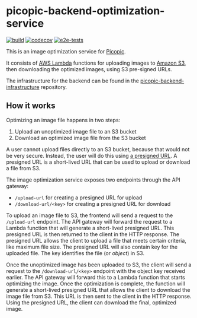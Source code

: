 # picopic-backend-optimization-service

[![build](https://github.com/jmp/picopic-backend-optimization-service/actions/workflows/build.yml/badge.svg)](https://github.com/jmp/picopic-backend-optimization-service/actions/workflows/build.yml)
[![codecov](https://codecov.io/gh/jmp/picopic-backend-optimization-service/branch/master/graph/badge.svg?token=8W22T4CZ2U)](https://codecov.io/gh/jmp/picopic-backend-optimization-service)
[![e2e-tests](https://github.com/jmp/picopic-e2e-tests/actions/workflows/e2e-tests.yml/badge.svg?event=workflow_dispatch)](https://github.com/jmp/picopic-e2e-tests/actions/workflows/e2e-tests.yml)

This is an image optimization service for [Picopic](https://github.com/jmp/picopic).

It consists of [AWS Lambda](https://aws.amazon.com/lambda/) functions
for uploading images to [Amazon S3](https://aws.amazon.com/s3/), then
downloading the optimized images, using S3 pre-signed URLs.

The infrastructure for the backend can be found in the [picopic-backend-infrastructure][1]
repository.

## How it works

Optimizing an image file happens in two steps:

1. Upload an unoptimized image file to an S3 bucket
2. Download an optimized image file from the S3 bucket

A user cannot upload files directly to an S3 bucket, because that would
not be very secure. Instead, the user will do this using [a presigned URL][2].
A presigned URL is a short-lived URL that can be used to upload or download
a file from S3.

The image optimization service exposes two endpoints through the API gateway:

* `/upload-url` for creating a presigned URL for upload
* `/download-url/<key>` for creating a presigned URL for download

To upload an image file to S3, the frontend will send a request to the
`/upload-url` endpoint. The API gateway will forward the request to a
Lambda function that will generate a short-lived presigned URL. This
presigned URL is then returned to the client in the HTTP response. The
presigned URL allows the client to upload a file that meets certain criteria, like maximum
file size. The presigned URL will also contain key for the uploaded file.
The key identifies the file (or *object*) in S3. 

Once the unoptimized image has been uploaded to S3, the client will
send a request to the `/download-url/<key>` endpoint with the object key
received earlier. The API gateway will forward this to a Lambda function
that starts optimizing the image. Once the optimization is complete, the
function will generate a short-lived presigned URL that allows the client
to download the image file from S3. This URL is then sent to the client
in the HTTP response. Using the presigned URL, the client can download
the final, optimized image.

[1]: https://github.com/jmp/picopic-backend-infrastructure
[2]: https://docs.aws.amazon.com/AmazonS3/latest/userguide/using-presigned-url.html